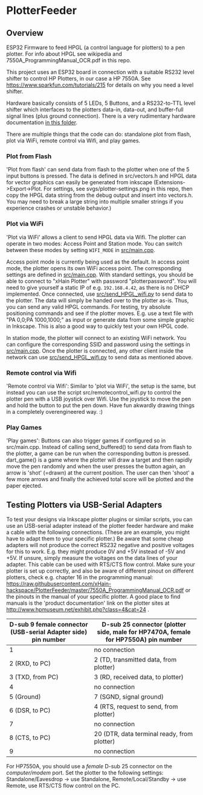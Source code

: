 # PlotterFeeder
## Overview 
ESP32 Firmware to feed HPGL (a control language for plotters) to a pen plotter. For info about HPGL see wikipedia and 7550A_ProgrammingManual_OCR.pdf in this repo.

This project uses an ESP32 board in connection with a suitable RS232 level shifter to control HP Plotters, in our case a HP 7550A. See https://www.sparkfun.com/tutorials/215 for details on why you need a level shifter.

Hardware basically consists of 5 LEDs, 5 Buttons, and a RS232-to-TTL level shifter which interfaces to the plotters data-in, data-out, and buffer-full signal lines (plus ground connection). There is a very rudimentary hardware documentation [in this folder](hardware).

There are multiple things that the code can do: standalone plot from flash, plot via WiFi, remote control via Wifi, and play games.

### Plot from Flash

'Plot from flash' can send data from flash to the plotter when one of the 5 input buttons is pressed. The data is defined in src/vectors.h and HPGL data for vector graphics can easily be generated from inkscape (Extensions->Export->Plot. For settings, see svgs/plotter-settings.png in this repo, then copy the HPGL data string from the debug output and insert into vectors.h. You may need to break a large string into multiple smaller strings if you experience crashes or unstable behavior.)

### Plot via WiFi

'Plot via WiFi' allows a client to send HPGL data via Wifi. The plotter can operate in two modes: Access Point and Station mode. You can switch between these modes by setting `WIFI_MODE` in [src/main.cpp](src/main.cpp#L33).

Access point mode is currently being used as the default. In access point mode, the plotter opens its own WiFi access point. The corresponding settings are defined in [src/main.cpp](src/main.cpp#L34-L38). With standard settings, you should be able to connect to "xHain Plotter" with password "plotterpassword". You will need to give yourself a static IP of e.g. `192.168.4.42`, as there is no DHCP implemented. Once connected, use [src/send_HPGL_wifi.py](src/send_HPGL_wifi.py) to send data to the plotter. The data will simply be handed over to the plotter as-is. Thus, you can send any valid HPGL commands. For testing, try absolute positioning commands and see if the plotter moves. E.g. use a text file with "PA 0,0;PA 1000,1000;" as input or generate data from some simple graphic in Inkscape. This is also a good way to quickly test your own HPGL code.

In station mode, the plotter will connect to an existing WiFi network. You can configure the corresponding SSID and password using the settings in [src/main.cpp](src/main.cpp#L34-L36). Once the plotter is connected, any other client inside the network can use [src/send_HPGL_wifi.py](src/send_HPGL_wifi.py) to send data as mentioned above.

### Remote control via Wifi

'Remote control via Wifi': Similar to 'plot via WiFi', the setup is the same, but instead you can use the script src/remotecontrol_wifi.py to control the plotter pen with a USB joystick over Wifi. Use the joystick to move the pen and hold the button to put the pen down. Have fun akwardly drawing things in a completely overengineered way. :)

### Play Games

'Play games': Buttons can also trigger games if configured so in src/main.cpp. Instead of calling send_buffered() to send data from flash to the plotter, a game can be run when the corresponding button is pressed. dart_game() is a game where the plotter will draw a target and then rapidly move the pen randomly and when the user presses the button again, an arrow is 'shot' (=drawn) at the current position. The user can then 'shoot' a few more arrows and finally the achieved total score will be plotted and the paper ejected.

## Testing Plotters via USB-Serial Adapters
To test your designs via Inkscape plotter plugins or similar scripts, you can use an USB-serial adapter instead of the plotter feeder hardware and make a cable with the following connections. (These are an example, you might have to adapt them to your specific plotter.) Be aware that some cheap adapters will not produce the correct RS232 negative and positive voltages for this to work. E.g. they might produce 0V and +5V instead of -5V and +5V. If unsure, simply measure the voltages on the data lines of your adapter. This cable can be used with RTS/CTS flow control. Make sure your plotter is set up correctly, and also be aware of different pinout on different plotters, check e.g. chapter 16 in the programming manual: https://raw.githubusercontent.com/xHain-hackspace/PlotterFeeder/master/7550A_ProgrammingManual_OCR.pdf or the pinouts in the manual of your specific plotter. A good place to find manuals is the 'product documentation' link on the plotter sites at http://www.hpmuseum.net/exhibit.php?class=4&cat=24 .

| D-sub 9 female connector (USB-serial Adapter side) pin number | D-sub 25 connector (plotter side, male for HP7470A, female for HP7550A) pin number |
|---------------------------------------------------------------|---------------------------------------------------|
| 1                                                             | no connection                                     |
| 2 (RXD, to PC)                                                | 2 (TD, transmitted data, from plotter)            |
| 3 (TXD, from PC)                                              | 3 (RD, received data, to plotter)                 |
| 4                                                             | no connection                                     |
| 5 (Ground)                                                    | 7 (SGND, signal ground)                           |
| 6 (DSR, to PC)                                                | 4 (RTS, request to send, from plotter)            |
| 7                                                             | no connection                                     |
| 8 (CTS, to PC)                                                | 20 (DTR, data terminal ready, from plotter)       |
| 9                                                             | no connection                                     |

For HP7550A, you should use a *female* D-sub 25 connector on the *computer/modem* port. Set the plotter to the following settings:
Standalone/Eavesdrop -> use Standalone, Remote/Local/Standby -> use Remote, use RTS/CTS flow control on the PC.

